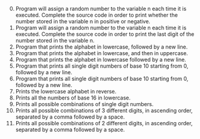 0. Program will assign a random number to the variable n each time it is executed. Complete the source code in order to print whether the number stored in the variable n in positive or negative.
1. Program will assign a random number to the variable n each time it is executed. Complete the source code in order to print the last digit of the number stored in the variable n.
2. Program that prints the alphabet in lowercase, followed by a new line.
3. Program that prints the alphabet in lowercase, and then in uppercase.
4. Program that prints the alphabet in lowercase followed by a new line.
5. Program that prints all single digit numbers of base 10 starting from 0, followed by a new line.
6. Program that prints all single digit numbers of base 10 starting from 0, followed by a new line.
7. Prints the lowercase alphabet in reverse.
8. Prints all the numbers of base 16 in lowercase.
9. Prints all possible combinations of single digit numbers.
11. Prints all possible combinations of 3 different digits, in ascending order, separated by a comma followed by a space.
10. Prints all possible combinations of 2 different digits, in ascending order, separated by a comma followed by a space.
